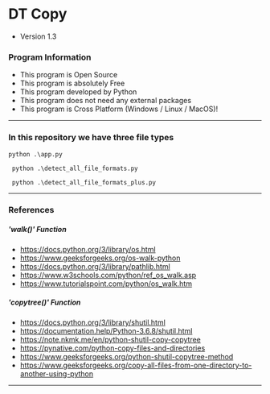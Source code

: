 # DT Copy

- Version 1.3

### Program Information

- This program is Open Source
- This program is absolutely Free
- This program developed by Python
- This program does not need any external packages
- This program is Cross Platform (Windows / Linux / MacOS)!

---

### In this repository we have three file types

```shell
python .\app.py
```

```shell
 python .\detect_all_file_formats.py
```

```shell
 python .\detect_all_file_formats_plus.py
```

---

### References

##### 'walk()' Function

- https://docs.python.org/3/library/os.html
- https://www.geeksforgeeks.org/os-walk-python
- https://docs.python.org/3/library/pathlib.html
- https://www.w3schools.com/python/ref_os_walk.asp
- https://www.tutorialspoint.com/python/os_walk.htm

##### 'copytree()' Function

- https://docs.python.org/3/library/shutil.html
- https://documentation.help/Python-3.6.8/shutil.html
- https://note.nkmk.me/en/python-shutil-copy-copytree
- https://pynative.com/python-copy-files-and-directories
- https://www.geeksforgeeks.org/python-shutil-copytree-method
- https://www.geeksforgeeks.org/copy-all-files-from-one-directory-to-another-using-python

---
